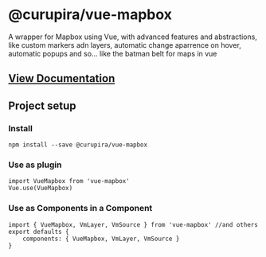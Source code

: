 # @curupira/vue-mapbox

A wrapper for Mapbox using Vue, with advanced features and abstractions, like custom markers adn layers, automatic change aparrence on hover, automatic popups and so... like the batman belt for maps in vue 


## [View Documentation](https://curupiratecnologia.gitlab.io/vue-mapbox/docs/)


## Project setup
### Install
```
npm install --save @curupira/vue-mapbox
```
### Use as plugin
```
import VueMapbox from 'vue-mapbox'
Vue.use(VueMapbox)
```

### Use as Components in a Component
```
import { VueMapbox, VmLayer, VmSource } from 'vue-mapbox' //and others
export defaults {
    components: { VueMapbox, VmLayer, VmSource } 
}
```
